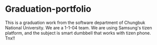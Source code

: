 # Graduation-portfolio

This is a graduation work from the software department of Chungbuk National University.
We are a 1-1-04 team.
We are using Samsung's tizen platform, and the subject is smart dumbbell that works with tizen phone.
Tnx!!
